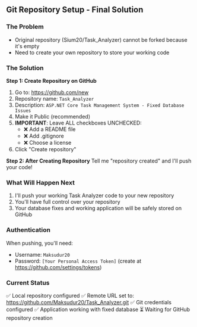 ## Git Repository Setup - Final Solution

### The Problem
- Original repository (Sium20/Task_Analyzer) cannot be forked because it's empty
- Need to create your own repository to store your working code

### The Solution
**Step 1: Create Repository on GitHub**
1. Go to: https://github.com/new
2. Repository name: `Task_Analyzer`
3. Description: `ASP.NET Core Task Management System - Fixed Database Issues`
4. Make it Public (recommended)
5. **IMPORTANT**: Leave ALL checkboxes UNCHECKED:
   - ❌ Add a README file
   - ❌ Add .gitignore
   - ❌ Choose a license
6. Click "Create repository"

**Step 2: After Creating Repository**
Tell me "repository created" and I'll push your code!

### What Will Happen Next
1. I'll push your working Task Analyzer code to your new repository
2. You'll have full control over your repository
3. Your database fixes and working application will be safely stored on GitHub

### Authentication
When pushing, you'll need:
- Username: `Maksudur20`
- Password: `[Your Personal Access Token]` (create at https://github.com/settings/tokens)

### Current Status
✅ Local repository configured
✅ Remote URL set to: https://github.com/Maksudur20/Task_Analyzer.git
✅ Git credentials configured
✅ Application working with fixed database
⏳ Waiting for GitHub repository creation
